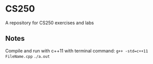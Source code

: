 # CS250
A repository for CS250 exercises and labs

## Notes
Compile and run with c++11 with terminal command:
`g++ -std=c++11 FileName.cpp`
`./a.out`
